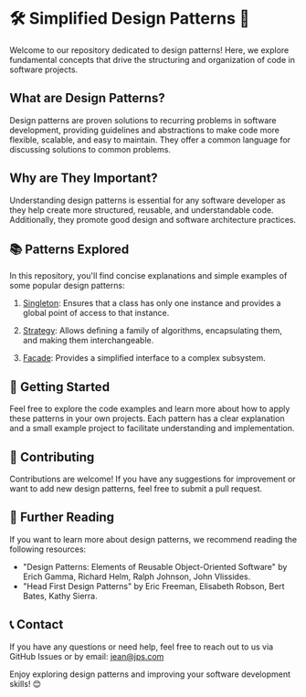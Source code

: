 # 🛠️ Simplified Design Patterns 🎨

Welcome to our repository dedicated to design patterns! Here, we explore fundamental concepts that drive the structuring and organization of code in software projects.

## What are Design Patterns?

Design patterns are proven solutions to recurring problems in software development, providing guidelines and abstractions to make code more flexible, scalable, and easy to maintain. They offer a common language for discussing solutions to common problems.

## Why are They Important?

Understanding design patterns is essential for any software developer as they help create more structured, reusable, and understandable code. Additionally, they promote good design and software architecture practices.

## 📚 Patterns Explored

In this repository, you'll find concise explanations and simple examples of some popular design patterns:

1. [Singleton](patterns/singleton.md): Ensures that a class has only one instance and provides a global point of access to that instance.
   
2. [Strategy](patterns/strategy.md): Allows defining a family of algorithms, encapsulating them, and making them interchangeable.

3. [Facade](patterns/facade.md): Provides a simplified interface to a complex subsystem.

## 🚀 Getting Started

Feel free to explore the code examples and learn more about how to apply these patterns in your own projects. Each pattern has a clear explanation and a small example project to facilitate understanding and implementation.

## 📝 Contributing

Contributions are welcome! If you have any suggestions for improvement or want to add new design patterns, feel free to submit a pull request.

## 📖 Further Reading

If you want to learn more about design patterns, we recommend reading the following resources:

- "Design Patterns: Elements of Reusable Object-Oriented Software" by Erich Gamma, Richard Helm, Ralph Johnson, John Vlissides.
- "Head First Design Patterns" by Eric Freeman, Elisabeth Robson, Bert Bates, Kathy Sierra.

## 📞 Contact

If you have any questions or need help, feel free to reach out to us via GitHub Issues or by email: [jean@jps.com](mailto:somentecadastrar@gmail.com)

Enjoy exploring design patterns and improving your software development skills! 😊

